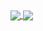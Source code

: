 <a href="https://github.com/Forstman1?tab=repositories">
  <img align="center" src="https://github-readme-stats.vercel.app/api/top-langs/?username=faraji-zarouali&theme=dark"/>
</a>


<a href="https://github.com/Forstman1?tab=repositories">
 <img align="center" src="https://github-readme-stats.vercel.app/api?username=faraji-zarouali&line_height=40&show_icons=true&theme=dark">
